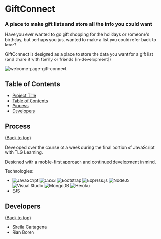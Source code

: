 
# GiftConnect

### A place to make gift lists and store all the info you could want

Have you ever wanted to go gift shopping for the holidays or someone's birthday, but perhaps you just wanted to make a list you could refer back to later?

GiftConnect is designed as a place to store the data you want for a gift list (and share it with family or friends [in-development])

![welcome-page-gift-connect](https://github.com/rianBoren/GiftConnect/blob/main/public/images/welcome_page.jpg?raw=true)

## Table of Contents

- [Project Title](#giftconnect)
- [Table of Contents](#table-of-contents)
- [Process](#process)
- [Developers](#developers)

## Process
[(Back to top)](#table-of-contents)

Developed over the course of a week during the final portion of JavaScript with TLG Learning. 

Designed with a mobile-first approach and continued development in mind.

Technologies:
- ![JavaScript](https://img.shields.io/badge/javascript-%23323330.svg?style=for-the-badge&logo=javascript&logoColor=%23F7DF1E)  ![CSS3](https://img.shields.io/badge/css3-%231572B6.svg?style=for-the-badge&logo=css3&logoColor=white)  ![Bootstrap](https://img.shields.io/badge/bootstrap-%23563D7C.svg?style=for-the-badge&logo=bootstrap&logoColor=white)  ![Express.js](https://img.shields.io/badge/express.js-%23404d59.svg?style=for-the-badge&logo=express&logoColor=%2361DAFB)  ![NodeJS](https://img.shields.io/badge/node.js-6DA55F?style=for-the-badge&logo=node.js&logoColor=white)  ![Visual Studio](https://img.shields.io/badge/Visual%20Studio-5C2D91.svg?style=for-the-badge&logo=visual-studio&logoColor=white)  ![MongoDB](https://img.shields.io/badge/MongoDB-%234ea94b.svg?style=for-the-badge&logo=mongodb&logoColor=white)  ![Heroku](https://img.shields.io/badge/heroku-%23430098.svg?style=for-the-badge&logo=heroku&logoColor=white)
- EJS

## Developers
[(Back to top)](#table-of-contents)

- Sheila Cartagena
- Rian Boren
